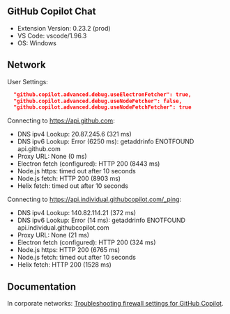 ## GitHub Copilot Chat

- Extension Version: 0.23.2 (prod)
- VS Code: vscode/1.96.3
- OS: Windows

## Network

User Settings:
```json
  "github.copilot.advanced.debug.useElectronFetcher": true,
  "github.copilot.advanced.debug.useNodeFetcher": false,
  "github.copilot.advanced.debug.useNodeFetchFetcher": true
```

Connecting to https://api.github.com:
- DNS ipv4 Lookup: 20.87.245.6 (321 ms)
- DNS ipv6 Lookup: Error (6250 ms): getaddrinfo ENOTFOUND api.github.com
- Proxy URL: None (0 ms)
- Electron fetch (configured): HTTP 200 (8443 ms)
- Node.js https: timed out after 10 seconds
- Node.js fetch: HTTP 200 (8903 ms)
- Helix fetch: timed out after 10 seconds

Connecting to https://api.individual.githubcopilot.com/_ping:
- DNS ipv4 Lookup: 140.82.114.21 (372 ms)
- DNS ipv6 Lookup: Error (14 ms): getaddrinfo ENOTFOUND api.individual.githubcopilot.com
- Proxy URL: None (21 ms)
- Electron fetch (configured): HTTP 200 (324 ms)
- Node.js https: HTTP 200 (6765 ms)
- Node.js fetch: timed out after 10 seconds
- Helix fetch: HTTP 200 (1528 ms)

## Documentation

In corporate networks: [Troubleshooting firewall settings for GitHub Copilot](https://docs.github.com/en/copilot/troubleshooting-github-copilot/troubleshooting-firewall-settings-for-github-copilot).